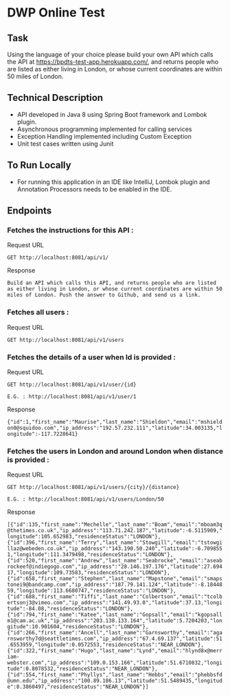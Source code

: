 # DWP Online Test

## Task

Using the language of your choice please build your own API which calls the API at https://bpdts-test-app.herokuapp.com/, and returns people who are listed as either living in London, or whose current coordinates are within 50 miles of London.

## Technical Description

* API developed in Java 8 using Spring Boot framework and Lombok plugin.
* Asynchronous programming implemented for calling services
* Exception Handling implemented including Custom Exception
* Unit test cases written using Junit

## To Run Locally
 
 * For running this application in an IDE like IntelliJ, Lombok plugin and Annotation Processors needs to be enabled in the IDE.
 
## Endpoints

### Fetches the instructions for this API :

Request URL 

`GET http://localhost:8081/api/v1/`

Response 

`Build an API which calls this API, and returns people who are listed as either living in London, or whose current coordinates are within 50 miles of London. Push the answer to Github, and send us a link.`


### Fetches all users :

Request URL 

`GET http://localhost:8081/api/v1/users`

### Fetches the details of a user when Id is provided :

Request URL 

`GET http://localhost:8081/api/v1/user/{id}`

`E.G. : http://localhost:8081/api/v1/user/1`

Response

`{"id":1,"first_name":"Maurise","last_name":"Shieldon","email":"mshieldon0@squidoo.com","ip_address":"192.57.232.111","latitude":34.003135,"longitude":-117.7228641}`


### Fetches the users in London and around London when distance is provided :

Request URL 

`GET http://localhost:8081/api/v1/users/{city}/{distance}`

`E.G. : http://localhost:8081/api/v1/users/London/50`

Response

`[{"id":135,"first_name":"Mechelle","last_name":"Boam","email":"mboam3q@thetimes.co.uk","ip_address":"113.71.242.187","latitude":-6.5115909,"longitude":105.652983,"residenceStatus":"LONDON"},{"id":396,"first_name":"Terry","last_name":"Stowgill","email":"tstowgillaz@webeden.co.uk","ip_address":"143.190.50.240","latitude":-6.7098551,"longitude":111.3479498,"residenceStatus":"LONDON"},{"id":520,"first_name":"Andrew","last_name":"Seabrocke","email":"aseabrockeef@indiegogo.com","ip_address":"28.146.197.176","latitude":27.69417,"longitude":109.73583,"residenceStatus":"LONDON"},{"id":658,"first_name":"Stephen","last_name":"Mapstone","email":"smapstonei9@bandcamp.com","ip_address":"187.79.141.124","latitude":-8.1844859,"longitude":113.6680747,"residenceStatus":"LONDON"},{"id":688,"first_name":"Tiffi","last_name":"Colbertson","email":"tcolbertsonj3@vimeo.com","ip_address":"141.49.93.0","latitude":37.13,"longitude":-84.08,"residenceStatus":"LONDON"},{"id":794,"first_name":"Katee","last_name":"Gopsall","email":"kgopsallm1@cam.ac.uk","ip_address":"203.138.133.164","latitude":5.7204203,"longitude":10.901604,"residenceStatus":"LONDON"},{"id":266,"first_name":"Ancell","last_name":"Garnsworthy","email":"agarnsworthy7d@seattletimes.com","ip_address":"67.4.69.137","latitude":51.6553959,"longitude":0.0572553,"residenceStatus":"NEAR_LONDON"},{"id":322,"first_name":"Hugo","last_name":"Lynd","email":"hlynd8x@merriam-webster.com","ip_address":"109.0.153.166","latitude":51.6710832,"longitude":0.8078532,"residenceStatus":"NEAR_LONDON"},{"id":554,"first_name":"Phyllys","last_name":"Hebbs","email":"phebbsfd@umn.edu","ip_address":"100.89.186.13","latitude":51.5489435,"longitude":0.3860497,"residenceStatus":"NEAR_LONDON"}]`